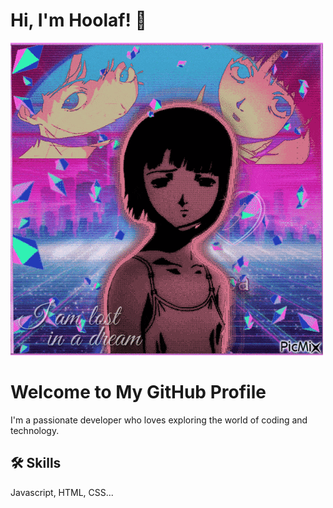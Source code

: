 # Hi, I'm Hoolaf! 🩷
<div class="hero-section">
  <img src="Image/1.gif" alt="Vibrant gradient background with anime-style character" class="hero-image" />
  <h1 class="hero-title">Welcome to My GitHub Profile</h1>
  <p class="hero-description">I'm a passionate developer who loves exploring the world of coding and technology.</p>
</div>

## 🛠 Skills
Javascript, HTML, CSS...
